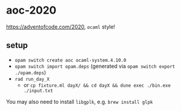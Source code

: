 # aoc-2020

https://adventofcode.com/2020, `ocaml` style!

## setup

- `opam switch create aoc ocaml-system.4.10.0`
- `opam switch import opam.deps` (generated via `opam switch export ./opam.deps`)
- `rad run_day_X`
  - or `cp fixture.ml dayX/ && cd dayX && dune exec ./bin.exe ./input.txt`

You may also need to install `libgplk`, e.g. `brew install glpk`
